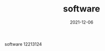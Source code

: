 ﻿---
layout: post
title: software
date: 2021-12-06
categories: test
tags: software 
---

software
12213124